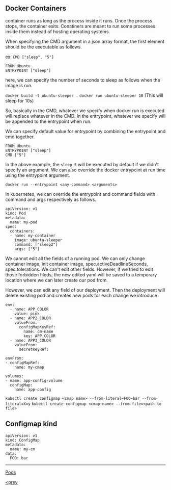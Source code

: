 ## Docker Containers

container runs as long as the process inside it runs. Once the process stops, the container exits. Conatiners are meant
to run some processes inside them instead of hosting operating systems.

When specifying the CMD argument in a json array format, the first element should be the executable as follows.

ex: `CMD ["sleep", "5"]`

```
FROM Ubuntu
ENTRYPOINT ["sleep"]
```

here, we can specify the number of seconds to sleep as follows when the image is run.

`docker build -t ubuntu-sleeper .`
`docker run ubuntu-sleeper 10` (This will sleep for 10s)

So, basically in the CMD, whatever we specify when docker run is executed will replace whatever in the CMD. In the
entrypoint, whatever we specify will be appended to the entrypoint when run.

We can specify default value for entrypoint by combining the entrypoint and cmd together.

```
FROM Ubuntu
ENTRYPOINT ["sleep"]
CMD ["5"]
```

In the above example, the `sleep 5` will be executed by default if we didn't specify an argument. We can also override
the docker entrypoint at run time using the entrypoint argument.

`docker run --entrypoint <any-command> <arguments>`

In kubernetes, we can override the entrypoint and command fields with command and args respectively as follows.

```
apiVersion: v1
kind: Pod
metadata:
  name: my-pod
spec:
  containers:
  - name: my-container
    image: ubuntu-sleeper
    command: ["sleep2"]
    args: ["5"]
```

We cannot edit all the fields of a running pod. We can only change container image, init container image,
spec.activeDeadlineSeconds, spec.tolerations. We can't edit other fields. However, if we tried to edit those forbidden
fileds, the new edited yaml will be saved to a temporary location where we can later create our pod from.

However, we can edit any field of our deployment. Then the deployment will delete existing pod and creates new pods for
each change we introduce.

```
env:
  - name: APP_COLOR
    value: pink
  - name: APP2_COLOR
    valueFrom:
      configMapKeyRef:
        name: cm-name
        key: APP_COLOR
  - name: APP3_COLOR
    valueFrom:
      secretKeyRef:

envFrom:
- configMapRef:
    name: my-cmap

volumes:
- name: app-config-volume
  configMap:
    name: app-config
```

`kubectl create configmap <cmap name> --from-literal=FOO=bar --from-literal=X=y`
`kubectl create configmap <cmap-name> --from-file=<path to file>`

## Configmap kind

```
apiVersion: v1
kind: ConfigMap
metadata:
  name: my-cm
data:
  FOO: bar
```

---
[Pods](pods.md)

[<prev](basics-part2.md)
